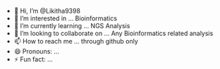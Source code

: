 - 👋 Hi, I’m @Likitha9398
- 👀 I’m interested in ... Bioinformatics
- 🌱 I’m currently learning ... NGS Analysis
- 💞️ I’m looking to collaborate on ...  Any Bioinformatics related analysis  
- 📫 How to reach me ... through github only
- 😄 Pronouns: ...
- ⚡ Fun fact: ...

<!---
Likitha9398/Likitha9398 is a ✨ special ✨ repository because its `README.md` (this file) appears on your GitHub profile.
You can click the Preview link to take a look at your changes.
--->
